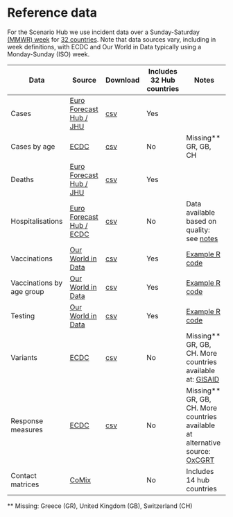 # Reference data

For the Scenario Hub we use incident data over a Sunday-Saturday [(MMWR) week](https://github.com/covid19-forecast-hub-europe/covid19-forecast-hub-europe/wiki/Targets-and-horizons#horizon-and-frequency) for [32 countries](././data-locations/locations_eu.csv). Note that data sources vary, including in week definitions, with ECDC and Our World in Data typically using a Monday-Sunday (ISO) week.


Data | Source | Download | Includes 32 Hub countries | Notes
--- | --- | --- | --- | ---
Cases | [Euro Forecast Hub / JHU](https://github.com/covid19-forecast-hub-europe/covid19-forecast-hub-europe/tree/main/data-truth) | [csv](https://raw.githubusercontent.com/covid19-forecast-hub-europe/covid19-forecast-hub-europe/main/data-truth/JHU/truth_JHU-Incident%20Cases.csv) | Yes
Cases by age | [ECDC](https://www.ecdc.europa.eu/en/publications-data/covid-19-data-14-day-age-notification-rate-new-cases) | [csv](https://opendata.ecdc.europa.eu/covid19/agecasesnational/csv/data.csv)| No | Missing** GR, GB, CH
Deaths | [Euro Forecast Hub / JHU](https://github.com/covid19-forecast-hub-europe/covid19-forecast-hub-europe/tree/main/data-truth) | [csv](https://raw.githubusercontent.com/covid19-forecast-hub-europe/covid19-forecast-hub-europe/main/data-truth/JHU/truth_JHU-Incident%20Deaths.csv) | Yes |
Hospitalisations | [Euro Forecast Hub / ECDC](https://github.com/covid19-forecast-hub-europe/covid19-forecast-hub-europe/tree/main/data-truth) | [csv](https://raw.githubusercontent.com/covid19-forecast-hub-europe/covid19-forecast-hub-europe/main/data-truth/ECDC/truth_ECDC-Incident%20Hospitalizations.csv) | No | Data available based on quality: see [notes](https://github.com/covid19-forecast-hub-europe/covid19-forecast-hub-europe/tree/main/code/auto_download/hospitalisations#readme)
Vaccinations | [Our World in Data](https://github.com/owid/covid-19-data/tree/master/public/data#readme) | [csv](https://github.com/owid/covid-19-data/blob/master/public/data/vaccinations/vaccinations.csv?raw=true) | Yes | [Example R code](https://github.com/covid19-forecast-hub-europe/covid19-scenario-hub-europe/blob/main/data-truth/code/vaccination.R)
Vaccinations by age group | [Our World in Data](https://github.com/owid/covid-19-data/tree/master/public/data#readme) | [csv](https://raw.githubusercontent.com/owid/covid-19-data/master/public/data/vaccinations/vaccinations-by-age-group.csv) | Yes | [Example R code](https://github.com/covid19-forecast-hub-europe/covid19-scenario-hub-europe/blob/main/data-truth/code/vaccination.R)
Testing | [Our World in Data](https://github.com/owid/covid-19-data/tree/master/public/data#readme) | [csv](https://github.com/owid/covid-19-data/blob/master/public/data/testing/covid-testing-all-observations.csv?raw=true) | Yes | [Example R code](https://github.com/covid19-forecast-hub-europe/covid19-scenario-hub-europe/blob/main/data-truth/code/testing.R)
Variants | [ECDC](https://www.ecdc.europa.eu/en/publications-data/data-virus-variants-covid-19-eueea) | [csv](https://opendata.ecdc.europa.eu/covid19/virusvariant/csv/data.csv) | No | Missing** GR, GB, CH. More countries available at: [GISAID](https://www.gisaid.org/) |
Response measures | [ECDC](https://www.ecdc.europa.eu/en/publications-data/download-data-response-measures-covid-19) | [csv](https://www.ecdc.europa.eu/sites/default/files/documents/response_graphs_data_2022-02-24.csv) | No | Missing** GR, GB, CH. More countries available at alternative source: [OxCGRT](https://www.bsg.ox.ac.uk/research/research-projects/covid-19-government-response-tracker)
Contact matrices | [CoMix](http://www.socialcontactdata.org/data/) |  | No | Includes 14 hub countries

** Missing: Greece (GR), United Kingdom (GB), Switzerland (CH)
